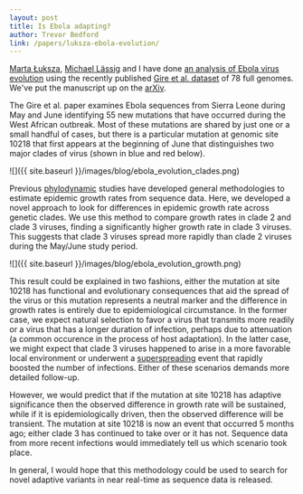 ```yaml
---
layout: post
title: Is Ebola adapting?
author: Trevor Bedford
link: /papers/luksza-ebola-evolution/
---
```


[Marta &#321;uksza](http://www.ias.edu/people/cos/users/11847), [Michael L&auml;ssig](http://www.thp.uni-koeln.de/~lassig/michael_laessig.html) and I have done [an analysis of Ebola virus evolution](/papers/luksza-ebola-evolution/) using the recently published [Gire et al. dataset](http://www.sciencemag.org/content/345/6202/1369.abstract) of 78 full genomes.  We've put the manuscript up on the [arXiv](http://arxiv.org/abs/1411.1722).

The Gire et al. paper examines Ebola sequences from Sierra Leone during May and June identifying 55 new mutations that have occurred during the West African outbreak.  Most of these mutations are shared by just one or a small handful of cases, but there is a particular mutation at genomic site 10218 that first appears at the beginning of June that distinguishes two major clades of virus (shown in blue and red below).

![]({{ site.baseurl }}/images/blog/ebola_evolution_clades.png)

Previous [phylodynamic](http://en.wikipedia.org/wiki/Viral_phylodynamics) studies have developed general methodologies to estimate epidemic growth rates from sequence data.  Here, we developed a novel approach to look for differences in epidemic growth rate across genetic clades.  We use this method to compare growth rates in clade 2 and clade 3 viruses, finding a significantly higher growth rate in clade 3 viruses.  This suggests that clade 3 viruses spread more rapidly than clade 2 viruses during the May/June study period.

![]({{ site.baseurl }}/images/blog/ebola_evolution_growth.png)

This result could be explained in two fashions, either the mutation at site 10218 has functional and evolutionary consequences that aid the spread of the virus or this mutation represents a neutral marker and the difference in growth rates is entirely due to epidemiological circumstance.  In the former case, we expect natural selection to favor a virus that transmits more readily or a virus that has a longer duration of infection, perhaps due to attenuation (a common occurence in the process of host adaptation).  In the latter case, we might expect that clade 3 viruses happened to arise in a more favorable local environment or underwent a [superspreading](http://en.wikipedia.org/wiki/Super-spreader) event that rapidly boosted the number of infections.  Either of these scenarios demands more detailed follow-up.

However, we would predict that if the mutation at site 10218 has adaptive significance then the observed difference in growth rate will be sustained, while if it is epidemiologically driven, then the observed difference will be transient.  The mutation at site 10218 is now an event that occurred 5 months ago; either clade 3 has continued to take over or it has not.  Sequence data from more recent infections would immediately tell us which scenario took place.

In general, I would hope that this methodology could be used to search for novel adaptive variants in near real-time as sequence data is released.
